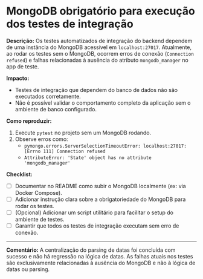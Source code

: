 # MongoDB obrigatório para execução dos testes de integração

**Descrição:**
Os testes automatizados de integração do backend dependem de uma instância do MongoDB acessível em `localhost:27017`. Atualmente, ao rodar os testes sem o MongoDB, ocorrem erros de conexão (`Connection refused`) e falhas relacionadas à ausência do atributo `mongodb_manager` no app de teste.

**Impacto:**
- Testes de integração que dependem do banco de dados não são executados corretamente.
- Não é possível validar o comportamento completo da aplicação sem o ambiente de banco configurado.

**Como reproduzir:**
1. Execute `pytest` no projeto sem um MongoDB rodando.
2. Observe erros como:
   - `pymongo.errors.ServerSelectionTimeoutError: localhost:27017: [Errno 111] Connection refused`
   - `AttributeError: 'State' object has no attribute 'mongodb_manager'`

**Checklist:**
- [ ] Documentar no README como subir o MongoDB localmente (ex: via Docker Compose).
- [ ] Adicionar instrução clara sobre a obrigatoriedade do MongoDB para rodar os testes.
- [ ] (Opcional) Adicionar um script utilitário para facilitar o setup do ambiente de testes.
- [ ] Garantir que todos os testes de integração executam sem erro de conexão.

---

**Comentário:**
A centralização do parsing de datas foi concluída com sucesso e não há regressão na lógica de datas. As falhas atuais nos testes são exclusivamente relacionadas à ausência do MongoDB e não à lógica de datas ou parsing.
